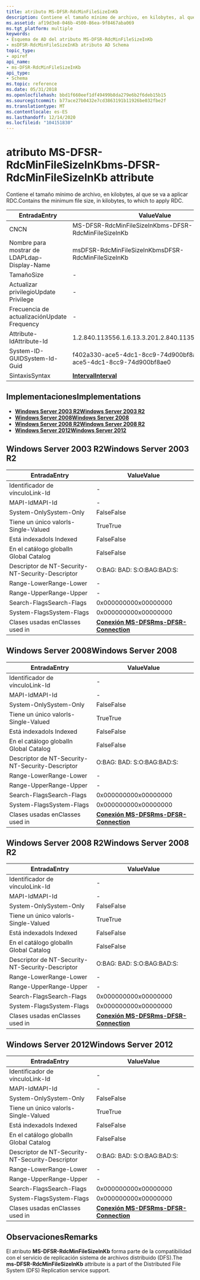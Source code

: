 ```yaml
---
title: atributo MS-DFSR-RdcMinFileSizeInKb
description: Contiene el tamaño mínimo de archivo, en kilobytes, al que se va a aplicar RDC.
ms.assetid: af19d3e8-046b-4500-86ea-9f8467aba069
ms.tgt_platform: multiple
keywords:
- Esquema de AD del atributo MS-DFSR-RdcMinFileSizeInKb
- msDFSR-RdcMinFileSizeInKb atributo AD Schema
topic_type:
- apiref
api_name:
- ms-DFSR-RdcMinFileSizeInKb
api_type:
- Schema
ms.topic: reference
ms.date: 05/31/2018
ms.openlocfilehash: bbd1f660eef1df49499b8da279e6b2f6deb15b15
ms.sourcegitcommit: b77ace27b0432e7cd3863191b11926be032fbe2f
ms.translationtype: MT
ms.contentlocale: es-ES
ms.lasthandoff: 12/14/2020
ms.locfileid: "104151830"
---
```

# <a name="ms-dfsr-rdcminfilesizeinkb-attribute"></a><span data-ttu-id="224a9-105">atributo MS-DFSR-RdcMinFileSizeInKb</span><span class="sxs-lookup"><span data-stu-id="224a9-105">ms-DFSR-RdcMinFileSizeInKb attribute</span></span>

<span data-ttu-id="224a9-106">Contiene el tamaño mínimo de archivo, en kilobytes, al que se va a aplicar RDC.</span><span class="sxs-lookup"><span data-stu-id="224a9-106">Contains the minimum file size, in kilobytes, to which to apply RDC.</span></span>



| <span data-ttu-id="224a9-107">Entrada</span><span class="sxs-lookup"><span data-stu-id="224a9-107">Entry</span></span> | <span data-ttu-id="224a9-108">Value</span><span class="sxs-lookup"><span data-stu-id="224a9-108">Value</span></span> |
|-------------------|--------------------------------------|
| <span data-ttu-id="224a9-109">CN</span><span class="sxs-lookup"><span data-stu-id="224a9-109">CN</span></span>                | <span data-ttu-id="224a9-110">MS-DFSR-RdcMinFileSizeInKb</span><span class="sxs-lookup"><span data-stu-id="224a9-110">ms-DFSR-RdcMinFileSizeInKb</span></span>           |
| <span data-ttu-id="224a9-111">Nombre para mostrar de LDAP</span><span class="sxs-lookup"><span data-stu-id="224a9-111">Ldap-Display-Name</span></span> | <span data-ttu-id="224a9-112">msDFSR-RdcMinFileSizeInKb</span><span class="sxs-lookup"><span data-stu-id="224a9-112">msDFSR-RdcMinFileSizeInKb</span></span>            |
| <span data-ttu-id="224a9-113">Tamaño</span><span class="sxs-lookup"><span data-stu-id="224a9-113">Size</span></span>              | \-                                   |
| <span data-ttu-id="224a9-114">Actualizar privilegio</span><span class="sxs-lookup"><span data-stu-id="224a9-114">Update Privilege</span></span>  | \-                                   |
| <span data-ttu-id="224a9-115">Frecuencia de actualización</span><span class="sxs-lookup"><span data-stu-id="224a9-115">Update Frequency</span></span>  | \-                                   |
| <span data-ttu-id="224a9-116">Attribute-Id</span><span class="sxs-lookup"><span data-stu-id="224a9-116">Attribute-Id</span></span>      | <span data-ttu-id="224a9-117">1.2.840.113556.1.6.13.3.20</span><span class="sxs-lookup"><span data-stu-id="224a9-117">1.2.840.113556.1.6.13.3.20</span></span>           |
| <span data-ttu-id="224a9-118">System-ID-GUID</span><span class="sxs-lookup"><span data-stu-id="224a9-118">System-Id-Guid</span></span>    | <span data-ttu-id="224a9-119">f402a330-ace5-4dc1-8cc9-74d900bf8ae0</span><span class="sxs-lookup"><span data-stu-id="224a9-119">f402a330-ace5-4dc1-8cc9-74d900bf8ae0</span></span> |
| <span data-ttu-id="224a9-120">Sintaxis</span><span class="sxs-lookup"><span data-stu-id="224a9-120">Syntax</span></span>            | [<span data-ttu-id="224a9-121">**Interval**</span><span class="sxs-lookup"><span data-stu-id="224a9-121">**Interval**</span></span>](s-interval.md)       |



## <a name="implementations"></a><span data-ttu-id="224a9-122">Implementaciones</span><span class="sxs-lookup"><span data-stu-id="224a9-122">Implementations</span></span>

-   [<span data-ttu-id="224a9-123">**Windows Server 2003 R2**</span><span class="sxs-lookup"><span data-stu-id="224a9-123">**Windows Server 2003 R2**</span></span>](#windows-server-2003-r2)
-   [<span data-ttu-id="224a9-124">**Windows Server 2008**</span><span class="sxs-lookup"><span data-stu-id="224a9-124">**Windows Server 2008**</span></span>](#windows-server-2008)
-   [<span data-ttu-id="224a9-125">**Windows Server 2008 R2**</span><span class="sxs-lookup"><span data-stu-id="224a9-125">**Windows Server 2008 R2**</span></span>](#windows-server-2008-r2)
-   [<span data-ttu-id="224a9-126">**Windows Server 2012**</span><span class="sxs-lookup"><span data-stu-id="224a9-126">**Windows Server 2012**</span></span>](#windows-server-2012)

## <a name="windows-server-2003-r2"></a><span data-ttu-id="224a9-127">Windows Server 2003 R2</span><span class="sxs-lookup"><span data-stu-id="224a9-127">Windows Server 2003 R2</span></span>



| <span data-ttu-id="224a9-128">Entrada</span><span class="sxs-lookup"><span data-stu-id="224a9-128">Entry</span></span> | <span data-ttu-id="224a9-129">Value</span><span class="sxs-lookup"><span data-stu-id="224a9-129">Value</span></span> |
|------------------------|--------------------------------------------------------------|
| <span data-ttu-id="224a9-130">Identificador de vínculo</span><span class="sxs-lookup"><span data-stu-id="224a9-130">Link-Id</span></span>                | \-                                                           |
| <span data-ttu-id="224a9-131">MAPI-Id</span><span class="sxs-lookup"><span data-stu-id="224a9-131">MAPI-Id</span></span>                | \-                                                           |
| <span data-ttu-id="224a9-132">System-Only</span><span class="sxs-lookup"><span data-stu-id="224a9-132">System-Only</span></span>            | <span data-ttu-id="224a9-133">False</span><span class="sxs-lookup"><span data-stu-id="224a9-133">False</span></span>                                                        |
| <span data-ttu-id="224a9-134">Tiene un único valor</span><span class="sxs-lookup"><span data-stu-id="224a9-134">Is-Single-Valued</span></span>       | <span data-ttu-id="224a9-135">True</span><span class="sxs-lookup"><span data-stu-id="224a9-135">True</span></span>                                                         |
| <span data-ttu-id="224a9-136">Está indexado</span><span class="sxs-lookup"><span data-stu-id="224a9-136">Is Indexed</span></span>             | <span data-ttu-id="224a9-137">False</span><span class="sxs-lookup"><span data-stu-id="224a9-137">False</span></span>                                                        |
| <span data-ttu-id="224a9-138">En el catálogo global</span><span class="sxs-lookup"><span data-stu-id="224a9-138">In Global Catalog</span></span>      | <span data-ttu-id="224a9-139">False</span><span class="sxs-lookup"><span data-stu-id="224a9-139">False</span></span>                                                        |
| <span data-ttu-id="224a9-140">Descriptor de NT-Security-</span><span class="sxs-lookup"><span data-stu-id="224a9-140">NT-Security-Descriptor</span></span> | <span data-ttu-id="224a9-141">O:BAG: BAD: S:</span><span class="sxs-lookup"><span data-stu-id="224a9-141">O:BAG:BAD:S:</span></span>                                                 |
| <span data-ttu-id="224a9-142">Range-Lower</span><span class="sxs-lookup"><span data-stu-id="224a9-142">Range-Lower</span></span>            | \-                                                           |
| <span data-ttu-id="224a9-143">Range-Upper</span><span class="sxs-lookup"><span data-stu-id="224a9-143">Range-Upper</span></span>            | \-                                                           |
| <span data-ttu-id="224a9-144">Search-Flags</span><span class="sxs-lookup"><span data-stu-id="224a9-144">Search-Flags</span></span>           | <span data-ttu-id="224a9-145">0x00000000</span><span class="sxs-lookup"><span data-stu-id="224a9-145">0x00000000</span></span>                                                   |
| <span data-ttu-id="224a9-146">System-Flags</span><span class="sxs-lookup"><span data-stu-id="224a9-146">System-Flags</span></span>           | <span data-ttu-id="224a9-147">0x00000000</span><span class="sxs-lookup"><span data-stu-id="224a9-147">0x00000000</span></span>                                                   |
| <span data-ttu-id="224a9-148">Clases usadas en</span><span class="sxs-lookup"><span data-stu-id="224a9-148">Classes used in</span></span>        | [<span data-ttu-id="224a9-149">**Conexión MS-DFSR**</span><span class="sxs-lookup"><span data-stu-id="224a9-149">**ms-DFSR-Connection**</span></span>](c-msdfsr-connection.md)<br/> |



## <a name="windows-server-2008"></a><span data-ttu-id="224a9-150">Windows Server 2008</span><span class="sxs-lookup"><span data-stu-id="224a9-150">Windows Server 2008</span></span>



| <span data-ttu-id="224a9-151">Entrada</span><span class="sxs-lookup"><span data-stu-id="224a9-151">Entry</span></span> | <span data-ttu-id="224a9-152">Value</span><span class="sxs-lookup"><span data-stu-id="224a9-152">Value</span></span> |
|------------------------|--------------------------------------------------------------|
| <span data-ttu-id="224a9-153">Identificador de vínculo</span><span class="sxs-lookup"><span data-stu-id="224a9-153">Link-Id</span></span>                | \-                                                           |
| <span data-ttu-id="224a9-154">MAPI-Id</span><span class="sxs-lookup"><span data-stu-id="224a9-154">MAPI-Id</span></span>                | \-                                                           |
| <span data-ttu-id="224a9-155">System-Only</span><span class="sxs-lookup"><span data-stu-id="224a9-155">System-Only</span></span>            | <span data-ttu-id="224a9-156">False</span><span class="sxs-lookup"><span data-stu-id="224a9-156">False</span></span>                                                        |
| <span data-ttu-id="224a9-157">Tiene un único valor</span><span class="sxs-lookup"><span data-stu-id="224a9-157">Is-Single-Valued</span></span>       | <span data-ttu-id="224a9-158">True</span><span class="sxs-lookup"><span data-stu-id="224a9-158">True</span></span>                                                         |
| <span data-ttu-id="224a9-159">Está indexado</span><span class="sxs-lookup"><span data-stu-id="224a9-159">Is Indexed</span></span>             | <span data-ttu-id="224a9-160">False</span><span class="sxs-lookup"><span data-stu-id="224a9-160">False</span></span>                                                        |
| <span data-ttu-id="224a9-161">En el catálogo global</span><span class="sxs-lookup"><span data-stu-id="224a9-161">In Global Catalog</span></span>      | <span data-ttu-id="224a9-162">False</span><span class="sxs-lookup"><span data-stu-id="224a9-162">False</span></span>                                                        |
| <span data-ttu-id="224a9-163">Descriptor de NT-Security-</span><span class="sxs-lookup"><span data-stu-id="224a9-163">NT-Security-Descriptor</span></span> | <span data-ttu-id="224a9-164">O:BAG: BAD: S:</span><span class="sxs-lookup"><span data-stu-id="224a9-164">O:BAG:BAD:S:</span></span>                                                 |
| <span data-ttu-id="224a9-165">Range-Lower</span><span class="sxs-lookup"><span data-stu-id="224a9-165">Range-Lower</span></span>            | \-                                                           |
| <span data-ttu-id="224a9-166">Range-Upper</span><span class="sxs-lookup"><span data-stu-id="224a9-166">Range-Upper</span></span>            | \-                                                           |
| <span data-ttu-id="224a9-167">Search-Flags</span><span class="sxs-lookup"><span data-stu-id="224a9-167">Search-Flags</span></span>           | <span data-ttu-id="224a9-168">0x00000000</span><span class="sxs-lookup"><span data-stu-id="224a9-168">0x00000000</span></span>                                                   |
| <span data-ttu-id="224a9-169">System-Flags</span><span class="sxs-lookup"><span data-stu-id="224a9-169">System-Flags</span></span>           | <span data-ttu-id="224a9-170">0x00000000</span><span class="sxs-lookup"><span data-stu-id="224a9-170">0x00000000</span></span>                                                   |
| <span data-ttu-id="224a9-171">Clases usadas en</span><span class="sxs-lookup"><span data-stu-id="224a9-171">Classes used in</span></span>        | [<span data-ttu-id="224a9-172">**Conexión MS-DFSR**</span><span class="sxs-lookup"><span data-stu-id="224a9-172">**ms-DFSR-Connection**</span></span>](c-msdfsr-connection.md)<br/> |



## <a name="windows-server-2008-r2"></a><span data-ttu-id="224a9-173">Windows Server 2008 R2</span><span class="sxs-lookup"><span data-stu-id="224a9-173">Windows Server 2008 R2</span></span>



| <span data-ttu-id="224a9-174">Entrada</span><span class="sxs-lookup"><span data-stu-id="224a9-174">Entry</span></span> | <span data-ttu-id="224a9-175">Value</span><span class="sxs-lookup"><span data-stu-id="224a9-175">Value</span></span> |
|------------------------|--------------------------------------------------------------|
| <span data-ttu-id="224a9-176">Identificador de vínculo</span><span class="sxs-lookup"><span data-stu-id="224a9-176">Link-Id</span></span>                | \-                                                           |
| <span data-ttu-id="224a9-177">MAPI-Id</span><span class="sxs-lookup"><span data-stu-id="224a9-177">MAPI-Id</span></span>                | \-                                                           |
| <span data-ttu-id="224a9-178">System-Only</span><span class="sxs-lookup"><span data-stu-id="224a9-178">System-Only</span></span>            | <span data-ttu-id="224a9-179">False</span><span class="sxs-lookup"><span data-stu-id="224a9-179">False</span></span>                                                        |
| <span data-ttu-id="224a9-180">Tiene un único valor</span><span class="sxs-lookup"><span data-stu-id="224a9-180">Is-Single-Valued</span></span>       | <span data-ttu-id="224a9-181">True</span><span class="sxs-lookup"><span data-stu-id="224a9-181">True</span></span>                                                         |
| <span data-ttu-id="224a9-182">Está indexado</span><span class="sxs-lookup"><span data-stu-id="224a9-182">Is Indexed</span></span>             | <span data-ttu-id="224a9-183">False</span><span class="sxs-lookup"><span data-stu-id="224a9-183">False</span></span>                                                        |
| <span data-ttu-id="224a9-184">En el catálogo global</span><span class="sxs-lookup"><span data-stu-id="224a9-184">In Global Catalog</span></span>      | <span data-ttu-id="224a9-185">False</span><span class="sxs-lookup"><span data-stu-id="224a9-185">False</span></span>                                                        |
| <span data-ttu-id="224a9-186">Descriptor de NT-Security-</span><span class="sxs-lookup"><span data-stu-id="224a9-186">NT-Security-Descriptor</span></span> | <span data-ttu-id="224a9-187">O:BAG: BAD: S:</span><span class="sxs-lookup"><span data-stu-id="224a9-187">O:BAG:BAD:S:</span></span>                                                 |
| <span data-ttu-id="224a9-188">Range-Lower</span><span class="sxs-lookup"><span data-stu-id="224a9-188">Range-Lower</span></span>            | \-                                                           |
| <span data-ttu-id="224a9-189">Range-Upper</span><span class="sxs-lookup"><span data-stu-id="224a9-189">Range-Upper</span></span>            | \-                                                           |
| <span data-ttu-id="224a9-190">Search-Flags</span><span class="sxs-lookup"><span data-stu-id="224a9-190">Search-Flags</span></span>           | <span data-ttu-id="224a9-191">0x00000000</span><span class="sxs-lookup"><span data-stu-id="224a9-191">0x00000000</span></span>                                                   |
| <span data-ttu-id="224a9-192">System-Flags</span><span class="sxs-lookup"><span data-stu-id="224a9-192">System-Flags</span></span>           | <span data-ttu-id="224a9-193">0x00000000</span><span class="sxs-lookup"><span data-stu-id="224a9-193">0x00000000</span></span>                                                   |
| <span data-ttu-id="224a9-194">Clases usadas en</span><span class="sxs-lookup"><span data-stu-id="224a9-194">Classes used in</span></span>        | [<span data-ttu-id="224a9-195">**Conexión MS-DFSR**</span><span class="sxs-lookup"><span data-stu-id="224a9-195">**ms-DFSR-Connection**</span></span>](c-msdfsr-connection.md)<br/> |



## <a name="windows-server-2012"></a><span data-ttu-id="224a9-196">Windows Server 2012</span><span class="sxs-lookup"><span data-stu-id="224a9-196">Windows Server 2012</span></span>



| <span data-ttu-id="224a9-197">Entrada</span><span class="sxs-lookup"><span data-stu-id="224a9-197">Entry</span></span> | <span data-ttu-id="224a9-198">Value</span><span class="sxs-lookup"><span data-stu-id="224a9-198">Value</span></span> |
|------------------------|--------------------------------------------------------------|
| <span data-ttu-id="224a9-199">Identificador de vínculo</span><span class="sxs-lookup"><span data-stu-id="224a9-199">Link-Id</span></span>                | \-                                                           |
| <span data-ttu-id="224a9-200">MAPI-Id</span><span class="sxs-lookup"><span data-stu-id="224a9-200">MAPI-Id</span></span>                | \-                                                           |
| <span data-ttu-id="224a9-201">System-Only</span><span class="sxs-lookup"><span data-stu-id="224a9-201">System-Only</span></span>            | <span data-ttu-id="224a9-202">False</span><span class="sxs-lookup"><span data-stu-id="224a9-202">False</span></span>                                                        |
| <span data-ttu-id="224a9-203">Tiene un único valor</span><span class="sxs-lookup"><span data-stu-id="224a9-203">Is-Single-Valued</span></span>       | <span data-ttu-id="224a9-204">True</span><span class="sxs-lookup"><span data-stu-id="224a9-204">True</span></span>                                                         |
| <span data-ttu-id="224a9-205">Está indexado</span><span class="sxs-lookup"><span data-stu-id="224a9-205">Is Indexed</span></span>             | <span data-ttu-id="224a9-206">False</span><span class="sxs-lookup"><span data-stu-id="224a9-206">False</span></span>                                                        |
| <span data-ttu-id="224a9-207">En el catálogo global</span><span class="sxs-lookup"><span data-stu-id="224a9-207">In Global Catalog</span></span>      | <span data-ttu-id="224a9-208">False</span><span class="sxs-lookup"><span data-stu-id="224a9-208">False</span></span>                                                        |
| <span data-ttu-id="224a9-209">Descriptor de NT-Security-</span><span class="sxs-lookup"><span data-stu-id="224a9-209">NT-Security-Descriptor</span></span> | <span data-ttu-id="224a9-210">O:BAG: BAD: S:</span><span class="sxs-lookup"><span data-stu-id="224a9-210">O:BAG:BAD:S:</span></span>                                                 |
| <span data-ttu-id="224a9-211">Range-Lower</span><span class="sxs-lookup"><span data-stu-id="224a9-211">Range-Lower</span></span>            | \-                                                           |
| <span data-ttu-id="224a9-212">Range-Upper</span><span class="sxs-lookup"><span data-stu-id="224a9-212">Range-Upper</span></span>            | \-                                                           |
| <span data-ttu-id="224a9-213">Search-Flags</span><span class="sxs-lookup"><span data-stu-id="224a9-213">Search-Flags</span></span>           | <span data-ttu-id="224a9-214">0x00000000</span><span class="sxs-lookup"><span data-stu-id="224a9-214">0x00000000</span></span>                                                   |
| <span data-ttu-id="224a9-215">System-Flags</span><span class="sxs-lookup"><span data-stu-id="224a9-215">System-Flags</span></span>           | <span data-ttu-id="224a9-216">0x00000000</span><span class="sxs-lookup"><span data-stu-id="224a9-216">0x00000000</span></span>                                                   |
| <span data-ttu-id="224a9-217">Clases usadas en</span><span class="sxs-lookup"><span data-stu-id="224a9-217">Classes used in</span></span>        | [<span data-ttu-id="224a9-218">**Conexión MS-DFSR**</span><span class="sxs-lookup"><span data-stu-id="224a9-218">**ms-DFSR-Connection**</span></span>](c-msdfsr-connection.md)<br/> |



## <a name="remarks"></a><span data-ttu-id="224a9-219">Observaciones</span><span class="sxs-lookup"><span data-stu-id="224a9-219">Remarks</span></span>

<span data-ttu-id="224a9-220">El atributo **MS-DFSR-RdcMinFileSizeInKb** forma parte de la compatibilidad con el servicio de replicación sistema de archivos distribuido (DFS).</span><span class="sxs-lookup"><span data-stu-id="224a9-220">The **ms-DFSR-RdcMinFileSizeInKb** attribute is a part of the Distributed File System (DFS) Replication service support.</span></span>

 

 





